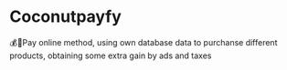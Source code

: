 # Coconutpayfy
💰💸Pay online method, using own database data to purchanse different products, obtaining some extra gain by ads and taxes

